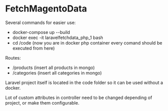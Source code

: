 # FetchMagentoData


Several commands for easier use:

- docker-compose up --build
- docker exec -it laravelfetchdata_php_1 bash
- cd /code (now you are in docker php container every comand should be executed from here)


Routes:

- /products (insert all products in mongo)
- /categories (insert all categories in mongo)


Laravel project itself is located in the code folder so it can be used without a docker.

Lot of custom attributes in controller need to be changed depending of project, or make them configurable.



